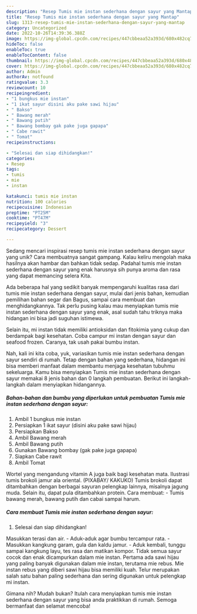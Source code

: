 ```yaml
---
description: "Resep Tumis mie instan sederhana dengan sayur yang Mantap"
title: "Resep Tumis mie instan sederhana dengan sayur yang Mantap"
slug: 1313-resep-tumis-mie-instan-sederhana-dengan-sayur-yang-mantap
category: Uncategorized
date: 2022-10-26T14:39:36.388Z
image: https://img-global.cpcdn.com/recipes/447cbbeaa52a393d/680x482cq70/tumis-mie-instan-sederhana-dengan-sayur-foto-resep-utama.jpg
hideToc: false
enableToc: true
enableTocContent: false
thumbnail: https://img-global.cpcdn.com/recipes/447cbbeaa52a393d/680x482cq70/tumis-mie-instan-sederhana-dengan-sayur-foto-resep-utama.jpg
cover: https://img-global.cpcdn.com/recipes/447cbbeaa52a393d/680x482cq70/tumis-mie-instan-sederhana-dengan-sayur-foto-resep-utama.jpg
author: Admin
authorAv: notfound
ratingvalue: 3.3
reviewcount: 10
recipeingredient:
- "1 bungkus mie instan"
- "1 ikat sayur disini aku pake sawi hijau"
- " Bakso"
- " Bawang merah"
- " Bawang putih"
- " Bawang bombay gak pake juga gapapa"
- " Cabe rawit"
- " Tomat"
recipeinstructions:

- "Selesai dan siap dihidangkan!"
categories:
- Resep
tags:
- tumis
- mie
- instan

katakunci: tumis mie instan 
nutrition: 100 calories
recipecuisine: Indonesian
preptime: "PT25M"
cooktime: "PT47M"
recipeyield: "3"
recipecategory: Dessert

---
```





Sedang mencari inspirasi resep tumis mie instan sederhana dengan sayur yang unik? Cara membuatnya sangat gampang. Kalau keliru mengolah maka hasilnya akan hambar dan bahkan tidak sedap. Padahal tumis mie instan sederhana dengan sayur yang enak harusnya sih punya aroma dan rasa yang dapat memancing selera Kita.





Ada beberapa hal yang sedikit banyak mempengaruhi kualitas rasa dari tumis mie instan sederhana dengan sayur, mulai dari jenis bahan, kemudian pemilihan bahan segar dan Bagus, sampai cara membuat dan menghidangkannya. Tak perlu pusing kalau mau menyiapkan tumis mie instan sederhana dengan sayur yang enak,      asal sudah tahu triknya maka hidangan ini bisa jadi suguhan istimewa.














Selain itu, mi instan tidak memiliki antioksidan dan fitokimia yang cukup dan berdampak bagi kesehatan. Coba campur mi instan dengan sayur dan seafood frozen. Caranya, tak usah pakai bumbu instan.






Nah, kali ini kita coba, yuk, variasikan tumis mie instan sederhana dengan sayur sendiri di rumah. Tetap dengan bahan yang sederhana, hidangan ini bisa memberi manfaat dalam membantu menjaga kesehatan tubuhmu sekeluarga. Kamu bisa menyiapkan Tumis mie instan sederhana dengan sayur memakai 8 jenis bahan dan 0 langkah pembuatan. Berikut ini langkah-langkah dalam menyiapkan hidangannya.

<!--inarticleads1-->

##### Bahan-bahan dan bumbu yang diperlukan untuk pembuatan Tumis mie instan sederhana dengan sayur:

1. Ambil 1 bungkus mie instan
1. Persiapkan 1 ikat sayur (disini aku pake sawi hijau)
1. Persiapkan  Bakso
1. Ambil  Bawang merah
1. Ambil  Bawang putih
1. Gunakan  Bawang bombay (gak pake juga gapapa)
1. Siapkan  Cabe rawit
1. Ambil  Tomat


Wortel yang mengandung vitamin A juga baik bagi kesehatan mata. Ilustrasi tumis brokoli jamur ala oriental. (PIXABAY/ KAKUKO) Tumis brokoli dapat ditambahkan dengan berbagai sayuran pelengkap lainnya, misalnya jagung muda. Selain itu, dapat pula ditambahkan protein. Cara membuat: - Tumis bawang merah, bawang putih dan cabai sampai harum. 

<!--inarticleads2-->

##### Cara membuat Tumis mie instan sederhana dengan sayur:


1. Selesai dan siap dihidangkan!

Masukkan terasi dan air. - Aduk-aduk agar bumbu tercampur rata. - Masukkan kangkung garam, gula dan kaldu jamur. - Aduk kembali, tunggu sampai kangkung layu, tes rasa dan matikan kompor. Tidak semua sayur cocok dan enak dicampurkan dalam mie instan. Pertama ada sawi hijau yang paling banyak digunakan dalam mie instan, terutama mie rebus. Mie instan rebus yang diberi sawi hijau bisa memiliki kuah. Telur merupakan salah satu bahan paling sederhana dan sering digunakan untuk pelengkap mi instan. 

Gimana nih? Mudah bukan? Itulah cara menyiapkan tumis mie instan sederhana dengan sayur yang bisa anda praktikkan di rumah. Semoga bermanfaat dan selamat mencoba!
